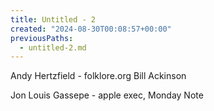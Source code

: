 ```yaml
---
title: Untitled - 2
created: "2024-08-30T00:08:57+00:00"
previousPaths:
  - untitled-2.md
---
```

Andy Hertzfield - folklore.org
Bill Ackinson

Jon Louis Gassepe - apple exec, Monday Note

